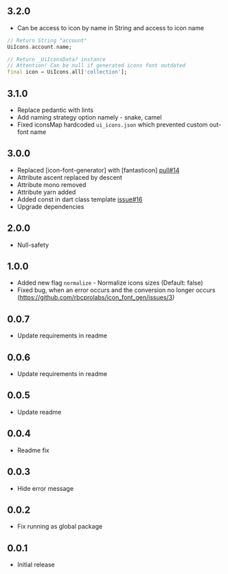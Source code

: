 ## 3.2.0

* Can be access to icon by name in String and access to icon name 
```dart
// Return String "account"
UiIcons.account.name;

// Return _UiIconsData? instance
// Attention! Can be null if generated icons font outdated 
final icon = UiIcons.all['collection'];
```

## 3.1.0

* Replace pedantic with lints
* Add naming strategy option namely - snake, camel
* Fixed iconsMap hardcoded `ui_icons.json` which prevented custom out-font name

## 3.0.0

* Replaced [icon-font-generator] with [fantasticon] [pull#14](https://github.com/rbcprolabs/icon_font_gen/pull/14)
* Attribute ascent replaced by descent
* Attribute mono removed
* Attribute yarn added
* Added const in dart class template [issue#16](https://github.com/rbcprolabs/icon_font_gen/issues/16)
* Upgrade dependencies

## 2.0.0

* Null-safety

## 1.0.0

* Added new flag `normalize` - Normalize icons sizes (Default: false) 
* Fixed bug, when an error occurs and the conversion no longer occurs (https://github.com/rbcprolabs/icon_font_gen/issues/3)

## 0.0.7

* Update requirements in readme


## 0.0.6

* Update requirements in readme

## 0.0.5

* Update readme

## 0.0.4

* Readme fix

## 0.0.3

* Hide error message

## 0.0.2

* Fix running as global package

## 0.0.1

* Initial release